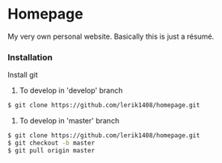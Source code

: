 # Homepage
My very own personal website. Basically this is just a résumé.

### Installation

Install git
1. To develop in 'develop' branch

```sh
$ git clone https://github.com/lerik1408/homepage.git
```
1. To develop in 'master' branch
```sh
$ git clone https://github.com/lerik1408/homepage.git
$ git checkout -b master 
$ git pull origin master
```

